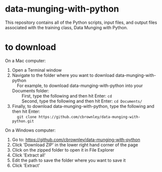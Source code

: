 data-munging-with-python
========================

This repository contains all of the Python scripts, input files, and output files associated with the training class, Data Munging with Python. <br>

to download
========================
On a Mac computer: <br>
1. Open a Terminal window <br>
2. Navigate to the folder where you want to download data-munging-with-python <br>
&nbsp;&nbsp;&nbsp;&nbsp;For example, to download data-munging-with-python into your Documents folder: <br>
&nbsp;&nbsp;&nbsp;&nbsp;&nbsp;&nbsp;&nbsp;&nbsp;First, type the following and then hit Enter: `cd` <br>
&nbsp;&nbsp;&nbsp;&nbsp;&nbsp;&nbsp;&nbsp;&nbsp;Second, type the following and then hit Enter: `cd Documents/` <br>
3. Finally, to download data-munging-with-python, type the following and then hit Enter: <br>
&nbsp;&nbsp;&nbsp;&nbsp;`git clone https://github.com/cbrownley/data-munging-with-python.git` <br>

On a Windows computer: <br>
1. Go to: https://github.com/cbrownley/data-munging-with-python <br>
2. Click 'Download ZIP' in the lower right hand corner of the page <br>
3. Click on the zipped folder to open it in File Explorer <br>
4. Click 'Extract all' <br>
5. Edit the path to save the folder where you want to save it <br>
6. Click 'Extract' <br>
